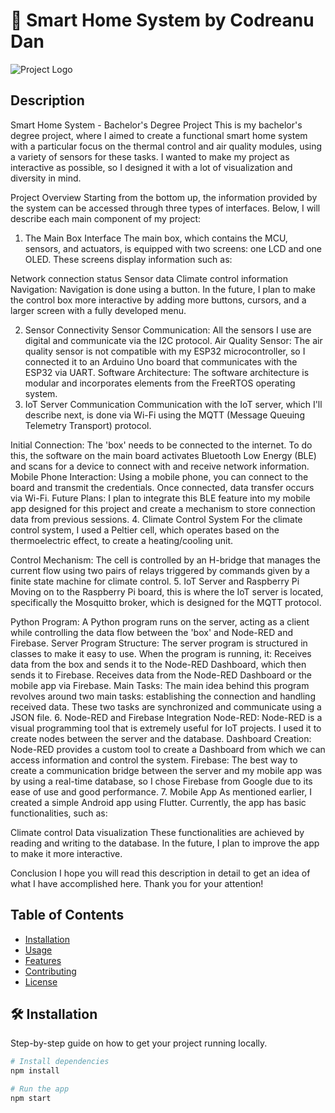 # 🚀 Smart Home System by Codreanu Dan

![Project Logo]("C:\Users\uig37216\Downloads\839adb88-0548-4771-9f96-ea52c0dce8bc.webp")

## Description
Smart Home System - Bachelor's Degree Project
This is my bachelor's degree project, where I aimed to create a functional smart home system with a particular focus on the thermal control and air quality modules, using a variety of sensors for these tasks. I wanted to make my project as interactive as possible, so I designed it with a lot of visualization and diversity in mind.

Project Overview
Starting from the bottom up, the information provided by the system can be accessed through three types of interfaces. Below, I will describe each main component of my project:

1. The Main Box Interface
The main box, which contains the MCU, sensors, and actuators, is equipped with two screens: one LCD and one OLED. These screens display information such as:

Network connection status
Sensor data
Climate control information
Navigation:
Navigation is done using a button. In the future, I plan to make the control box more interactive by adding more buttons, cursors, and a larger screen with a fully developed menu.

2. Sensor Connectivity
Sensor Communication: All the sensors I use are digital and communicate via the I2C protocol.
Air Quality Sensor: The air quality sensor is not compatible with my ESP32 microcontroller, so I connected it to an Arduino Uno board that communicates with the ESP32 via UART.
Software Architecture: The software architecture is modular and incorporates elements from the FreeRTOS operating system.
3. IoT Server Communication
Communication with the IoT server, which I'll describe next, is done via Wi-Fi using the MQTT (Message Queuing Telemetry Transport) protocol.

Initial Connection: The 'box' needs to be connected to the internet. To do this, the software on the main board activates Bluetooth Low Energy (BLE) and scans for a device to connect with and receive network information.
Mobile Phone Interaction: Using a mobile phone, you can connect to the board and transmit the credentials. Once connected, data transfer occurs via Wi-Fi.
Future Plans: I plan to integrate this BLE feature into my mobile app designed for this project and create a mechanism to store connection data from previous sessions.
4. Climate Control System
For the climate control system, I used a Peltier cell, which operates based on the thermoelectric effect, to create a heating/cooling unit.

Control Mechanism: The cell is controlled by an H-bridge that manages the current flow using two pairs of relays triggered by commands given by a finite state machine for climate control.
5. IoT Server and Raspberry Pi
Moving on to the Raspberry Pi board, this is where the IoT server is located, specifically the Mosquitto broker, which is designed for the MQTT protocol.

Python Program: A Python program runs on the server, acting as a client while controlling the data flow between the 'box' and Node-RED and Firebase.
Server Program Structure: The server program is structured in classes to make it easy to use. When the program is running, it:
Receives data from the box and sends it to the Node-RED Dashboard, which then sends it to Firebase.
Receives data from the Node-RED Dashboard or the mobile app via Firebase.
Main Tasks: The main idea behind this program revolves around two main tasks: establishing the connection and handling received data. These two tasks are synchronized and communicate using a JSON file.
6. Node-RED and Firebase Integration
Node-RED: Node-RED is a visual programming tool that is extremely useful for IoT projects. I used it to create nodes between the server and the database.
Dashboard Creation: Node-RED provides a custom tool to create a Dashboard from which we can access information and control the system.
Firebase: The best way to create a communication bridge between the server and my mobile app was by using a real-time database, so I chose Firebase from Google due to its ease of use and good performance.
7. Mobile App
As mentioned earlier, I created a simple Android app using Flutter. Currently, the app has basic functionalities, such as:

Climate control
Data visualization
These functionalities are achieved by reading and writing to the database. In the future, I plan to improve the app to make it more interactive.

Conclusion
I hope you will read this description in detail to get an idea of what I have accomplished here. Thank you for your attention!

## Table of Contents
- [Installation](#installation)
- [Usage](#usage)
- [Features](#features)
- [Contributing](#contributing)
- [License](#license)

## 🛠️ Installation
Step-by-step guide on how to get your project running locally.

```bash
# Install dependencies
npm install

# Run the app
npm start

